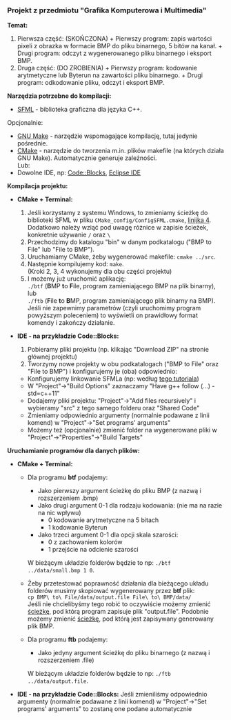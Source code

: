 ### Projekt z przedmiotu "Grafika Komputerowa i Multimedia"

**Temat:**
  1. Pierwsza część: (SKOŃCZONA)
    + Pierwszy program: zapis wartości pixeli z obrazka w formacie BMP do pliku binarnego, 5 bitów na kanał.
    + Drugi program: odczyt z wygenerowanego pliku binarnego i eksport BMP.
  2. Druga część: (DO ZROBIENIA)
    + Pierwszy program: kodowanie arytmetyczne lub Byterun na zawartości pliku binarnego.
    + Drugi program: odkodowanie pliku, odczyt i eksport BMP.

**Narzędzia potrzebne do kompilacji:**
+ [SFML](http://www.sfml-dev.org/index.php) - biblioteka graficzna dla języka C++.

Opcjonalnie:
+ [GNU Make](https://www.gnu.org/software/make/) - narzędzie wspomagające kompilację, tutaj jedynie pośrednie.
+ [CMake](https://cmake.org/) - narzędzie do tworzenia m.in. plików makefile (na których działa GNU Make). Automatycznie generuje zależności.
<br/>Lub:
+ Dowolne IDE, np: [Code::Blocks](http://www.codeblocks.org/), [Eclipse IDE](https://eclipse.org/)

**Kompilacja projektu:**
+ **CMake + Terminal:**
  1. Jeśli korzystamy z systemu Windows, to zmieniamy ścieżkę do biblioteki SFML w pliku `CMake_config/ConfigSFML.cmake`, [linijka 4](https://github.com/Dayve/GKiM-Projekt/blob/master/CMake_config/ConfigSFML.cmake#L4). Dodatkowo należy wziąć pod uwagę różnice w zapisie ścieżek, konkretnie używanie `/` oraz `\`
  2. Przechodzimy do katalogu "bin" w danym podkatalogu ("BMP to File" lub "File to BMP").
  3. Uruchamiamy CMake, żeby wygenerować makefile: `cmake ../src`.
  4. Następnie kompilujemy kod: `make`. <br/>
  (Kroki 2, 3, 4 wykonujemy dla obu części projektu)
  5. I możemy już uruchomić aplikację: <br/>
  `./btf` (**B**MP **t**o **F**ile, program zamieniającego BMP na plik binarny), <br/>
  lub <br/>
  `./ftb` (**F**ile **t**o **B**MP, program zamieniającego plik binarny na BMP). <br/>
  Jeśli nie zapewnimy parametrów (czyli uruchomimy program powyższym poleceniem) to wyświetli on prawidłowy format komendy i zakończy działanie.

+ **IDE - na przykładzie Code::Blocks:**
  1. Pobieramy pliki projektu (np. klikając "Download ZIP" na stronie głównej projektu)
  2. Tworzymy nowe projekty w obu podkatalogach ("BMP to File" oraz "File to BMP") i konfigurujemy je (oba) odpowiednio:
    * Konfigurujemy linkowanie SFMLa (np: według [tego tutoriala](http://cpp0x.pl/kursy/Kurs-SFML-2-x-C++/Instalacja-i-konfiguracja/Konfiguracja-SFML-2-0-Code-Blocks/464))
    * W "Project"->"Build Options" zaznaczamy "Have g++ follow (...) -std=c++11"
    * Dodajemy pliki projektu: "Project"->"Add files recursively" i wybieramy "src" z tego samego folderu oraz "Shared Code"
    * Zmieniamy odpowiednio argumenty (normalnie podawane z linii komend) w "Project"->"Set programs' arguments"
    * Możemy też (opcjonalnie) zmienić folder na wygenerowane pliki w "Project"->"Properties"->"Build Targets"

**Uruchamianie programów dla danych plików:**
+ **CMake + Terminal:**
  + Dla programu **btf** podajemy:
    - Jako pierwszy argument ścieżkę do pliku BMP (z nazwą i rozszerzeniem .bmp)
    - Jako drugi argument 0-1 dla rodzaju kodowania: (nie ma na razie na nic wpływu)
      + 0 kodowanie arytmetyczne na 5 bitach
      + 1 kodowanie Byterun
    - Jako trzeci argument 0-1 dla opcji skala szarości:
      + 0 z zachowaniem kolorów
      + 1 przejście na odcienie szarości

    W bieżącym układzie folderów będzie to np: `./btf ../data/small.bmp 1 0`. 
    
  + Żeby przetestować poprawność działania dla bieżącego układu folderów musimy skopiować wygenerowany przez **btf** plik: <br/>`cp BMP\ to\ File/data/output.file File\ to\ BMP/data/`<br/>
  Jeśli nie chcielibyśmy tego robić to oczywiście możemy zmienić [ścieżkę](https://github.com/Dayve/GKiM-Projekt/blob/master/BMP%20to%20File/src/ImageWrapper/ImageWrapper.cpp#L26), pod którą program zapisuje plik "output.file". Podobnie możemy zmienić [ścieżkę](https://github.com/Dayve/GKiM-Projekt/blob/master/File%20to%20BMP/src/FileWrapper/FileWrapper.cpp#L22), pod którą jest zapisywany generowany plik BMP.
  
  + Dla programu **ftb** podajemy:
    - Jako jedyny argument ścieżkę do pliku binarnego (z nazwą i rozszerzeniem .file)
  
    W bieżącym układzie folderów będzie to np: `./ftb ../data/output.file`.

+ **IDE - na przykładzie Code::Blocks:**
Jeśli zmieniliśmy odpowiednio argumenty (normalnie podawane z linii komend) w "Project"->"Set programs' arguments" to zostaną one podane automatycznie




